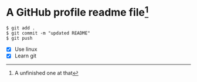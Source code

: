 # A GitHub profile readme file[^1]
```
$ git add .
$ git commit -m "updated README"
$ git push
```
- [x] Use linux
- [x] Learn git

 [^1]: A unfinished one at that
<!--
**1to5pc/1to5PC** is a ✨ _special_ ✨ repository because its `README.md` (this file) appears on your GitHub profile.

Here are some ideas to get you started:

- 🔭 I’m currently working on ...
- 🌱 I’m currently learning ...
- 👯 I’m looking to collaborate on ...
- 💬 Ask me about ...
- 📫 How to reach me: ...
- 😄 Pronouns: ...
- ⚡ Fun fact: ...
-->
